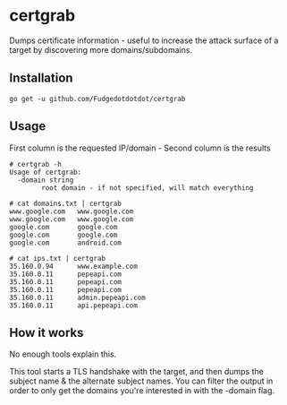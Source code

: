 # certgrab
Dumps certificate information - useful to increase the attack surface of a target by discovering more domains/subdomains.
## Installation
`go get -u github.com/Fudgedotdotdot/certgrab`

## Usage
First column is the requested IP/domain - Second column is the results

```console
# certgrab -h
Usage of certgrab:
  -domain string
        root domain - if not specified, will match everything

# cat domains.txt | certgrab
www.google.com   www.google.com
www.google.com   www.google.com
google.com       google.com
google.com       google.com
google.com       android.com

# cat ips.txt | certgrab
35.160.0.94      www.example.com
35.160.0.11      pepeapi.com
35.160.0.11      pepeapi.com
35.160.0.11      pepeapi.com
35.160.0.11      admin.pepeapi.com
35.160.0.11      api.pepeapi.com
```

## How it works
No enough tools explain this.

This tool starts a TLS handshake with the target, and then dumps the subject name
& the alternate subject names. You can filter the output in order to only get
the domains you're interested in with the -domain flag.
